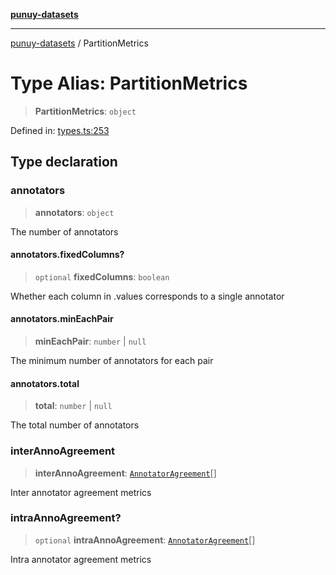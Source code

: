 [**punuy-datasets**](../README.md)

***

[punuy-datasets](../README.md) / PartitionMetrics

# Type Alias: PartitionMetrics

> **PartitionMetrics**: `object`

Defined in: [types.ts:253](https://github.com/andrefs/punuy-datasets/blob/131f93cc8acc767f352ee1220b4641fc6bc41a63/src/lib/types.ts#L253)

## Type declaration

### annotators

> **annotators**: `object`

The number of annotators

#### annotators.fixedColumns?

> `optional` **fixedColumns**: `boolean`

Whether each column in .values corresponds to a single annotator

#### annotators.minEachPair

> **minEachPair**: `number` \| `null`

The minimum number of annotators for each pair

#### annotators.total

> **total**: `number` \| `null`

The total number of annotators

### interAnnoAgreement

> **interAnnoAgreement**: [`AnnotatorAgreement`](AnnotatorAgreement.md)[]

Inter annotator agreement metrics

### intraAnnoAgreement?

> `optional` **intraAnnoAgreement**: [`AnnotatorAgreement`](AnnotatorAgreement.md)[]

Intra annotator agreement metrics
